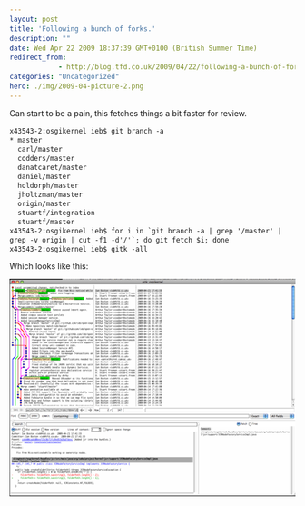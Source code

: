 ```yaml
---
layout: post
title: 'Following a bunch of forks.'
description: ""
date: Wed Apr 22 2009 18:37:39 GMT+0100 (British Summer Time)
redirect_from: 
            - http://blog.tfd.co.uk/2009/04/22/following-a-bunch-of-forks/
categories: "Uncategorized"
hero: ./img/2009-04-picture-2.png
---
```

Can start to be a pain, this fetches things a bit faster for review.

```
x43543-2:osgikernel ieb$ git branch -a
* master
  carl/master
  codders/master
  danatcaret/master
  daniel/master
  holdorph/master
  jholtzman/master
  origin/master
  stuartf/integration
  stuartf/master
x43543-2:osgikernel ieb$ for i in `git branch -a | grep '/master' | grep -v origin | cut -f1 -d'/'`; do git fetch $i; done
x43543-2:osgikernel ieb$ gitk -all
```

Which looks like this:

![Tracking branches in GitK](/img/2009-04-picture-2.png "Gitk branches")
